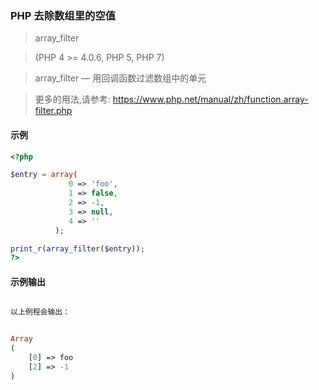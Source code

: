 ### PHP 去除数组里的空值

> array_filter
 
> (PHP 4 >= 4.0.6, PHP 5, PHP 7)
 
> array_filter — 用回调函数过滤数组中的单元 

> 更多的用法,请参考: https://www.php.net/manual/zh/function.array-filter.php

#### 示例
```php
<?php

$entry = array(
             0 => 'foo',
             1 => false,
             2 => -1,
             3 => null,
             4 => ''
          );

print_r(array_filter($entry));
?> 
```

#### 示例输出
```php

以上例程会输出：


Array
(
    [0] => foo
    [2] => -1
)

```